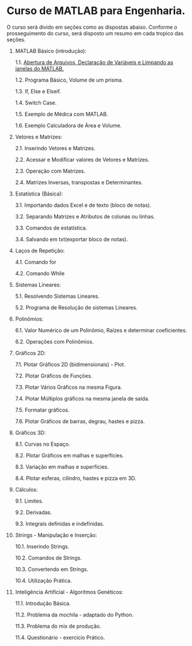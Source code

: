 # Curso de MATLAB para Engenharia.

O curso será divido em seções como as dispostas abaixo.
Conforme o prosseguimento do curso, será disposto um resumo em cada tropico das seções.

1. MATLAB Básico (introdução):

	1.1. [Abertura de Arquivos, Declaração de Variáveis e Limpando as janelas do MATLAB.](../blob/master/1.%20MATLAB%20Básico%20(introdução)/1.1.%20Abertura%20de%20Arquivos%2C%20Declaração%20de%20Variáveis%20e%20Limpando%20as%20janelas%20do%20MATLAB.md)

	1.2. Programa Básico, Volume de um prisma.

	1.3. If, Else e Elseif.

	1.4. Switch Case.

	1.5. Exemplo de Médica com MATLAB.

	1.6. Exemplo Calculadora de Área e Volume.

2. Vetores e Matrizes:

	2.1. Inserindo Vetores e Matrizes.

	2.2. Acessar e Modificar valores de Vetores e Matrizes.

	2.3. Operação com Matrizes.

	2.4. Matrizes Inversas, transpostas e Determinantes.


3. Estatística (Básica):

	3.1. Importando dados Excel e de texto (bloco de notas).

	3.2. Separando Matrizes e Atributos de colunas ou linhas.

	3.3. Comandos de estatística.

	3.4. Salvando em txt(exportar bloco de notas).


4. Laços de Repetição:

	4.1. Comando for

	4.2. Comando While

	
5. Sistemas Lineares:

	5.1. Resolvendo Sistemas Lineares.

	5.2. Programa de Resolução de sistemas Lineares.


6. Polinômios:

	6.1. Valor Numérico de um Polinômio, Raízes e determinar coeficientes.

	6.2. Operações com Polinômios.


7. Gráficos 2D:

	7.1. Plotar Gráficos 2D (bidimensionais) - Plot.

	7.2. Plotar Gráficos de Funções.

	7.3. Plotar Vários Gráficos na mesma Figura.

	7.4. Plotar Múltiplos gráficos na mesma janela de saída.

	7.5. Formatar gráficos.

	7.6. Plotar Gráficos de barras, degrau, hastes e pizza.


8. Gráficos 3D:

	8.1. Curvas no Espaço.

	8.2. Plotar Gráficos em malhas e superfícies.

	8.3. Variação em malhas e superfícies.

	8.4. Plotar esferas, cilindro, hastes e pizza em 3D.


9. Cálculos:

	9.1. Limites.

	9.2. Derivadas.

	9.3. Integrais definidas e indefinidas.


10. Strings - Manipulação e Inserção:

	10.1. Inserindo Strings.

	10.2. Comandos de Strings.

	10.3. Convertendo em Strings.

	10.4. Utilização Prática.


11. Inteligência Artificial - Algoritmos Genéticos:

	11.1. Introdução Básica.

	11.2. Problema da mochila - adaptado do Python.

	11.3. Problema do mix de produção.

	11.4. Questionário - exercício Prático.

